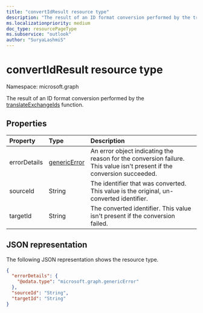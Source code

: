 ```yaml
---
title: "convertIdResult resource type"
description: "The result of an ID format conversion performed by the translateExchangeIds function."
ms.localizationpriority: medium
doc_type: resourcePageType
ms.subservice: "outlook"
author: "SuryaLashmiS"
---
```


# convertIdResult resource type

Namespace: microsoft.graph

The result of an ID format conversion performed by the [translateExchangeIds](../api/user-translateexchangeids.md) function.

## Properties

| Property | Type | Description |
|:---------|:-----|:------------|
| errorDetails | [genericError](genericerror.md) | An error object indicating the reason for the conversion failure. This value isn't present if the conversion succeeded. |
| sourceId | String | The identifier that was converted. This value is the original, un-converted identifier. |
| targetId | String | The converted identifier. This value isn't present if the conversion failed. |

## JSON representation

The following JSON representation shows the resource type.

<!-- {
  "blockType": "resource",
  "optionalProperties": [
    "targetId",
    "errorDetails"
  ],
  "@odata.type": "microsoft.graph.convertIdResult"
}-->

```json
{
  "errorDetails": {
    "@odata.type": "microsoft.graph.genericError"
  },
  "sourceId": "String",
  "targetId": "String"
}
```

